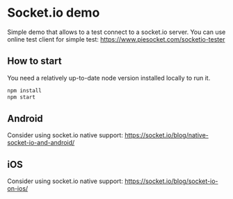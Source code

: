 # Socket.io demo
Simple demo that allows to a test connect to a socket.io server.
You can use online test client for simple test:
  https://www.piesocket.com/socketio-tester

## How to start
You need a relatively up-to-date node version installed locally to run it.

```ts
npm install
npm start
```

## Android
Consider using socket.io native support: 
  https://socket.io/blog/native-socket-io-and-android/

## iOS
Consider using socket.io native support: 
  https://socket.io/blog/socket-io-on-ios/
